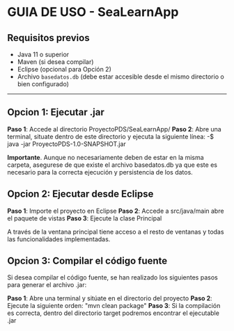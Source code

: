 # GUIA DE USO - SeaLearnApp

## Requisitos previos

- Java 11 o superior
- Maven (si desea compilar)
- Eclipse (opcional para Opción 2)
- Archivo `basedatos.db` (debe estar accesible desde el mismo directorio o bien configurado)

---

## Opcion 1: Ejecutar .jar

**Paso 1**: Accede al directorio ProyectoPDS/SeaLearnApp/
**Paso 2**: Abre una terminal, situate dentro de este directorio y ejecuta la siguiente línea:
-$ java -jar ProyectoPDS-1.0-SNAPSHOT.jar

**Importante**. Aunque no necesariamente deben de estar en la misma carpeta, asegurese de que existe el archivo basedatos.db ya que este es necesario para la correcta ejecución y persistencia de los datos.

## Opcion 2: Ejecutar desde Eclipse

**Paso 1**: Importe el proyecto en Eclipse
**Paso 2**: Accede a src/java/main abre el paquete de vistas
**Paso 3**: Ejecute la clase Principal

A través de la ventana principal tiene acceso a el resto de ventanas y todas las funcionalidades implementadas.

## Opcion 3: Compilar el código fuente

Si desea compilar el código fuente, se han realizado los siguientes pasos para generar el archivo .jar:

**Paso 1**: Abre una terminal y sitúate en el directorio del proyecto
**Paso 2**: Ejecute la siguiente orden: "mvn clean package"
**Paso 3**: Si la compilación es correcta, dentro del directorio target podremos encontrar el ejecutable .jar
